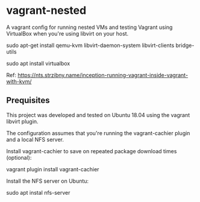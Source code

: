 # vagrant-nested

A vagrant config for running nested VMs and testing Vagrant using
VirtualBox when you're using libvirt on your host.

sudo apt-get install qemu-kvm libvirt-daemon-system libvirt-clients bridge-utils


sudo apt install virtualbox

Ref: https://nts.strzibny.name/inception-running-vagrant-inside-vagrant-with-kvm/


## Prequisites

This project was developed and tested on Ubuntu 18.04 using the vagrant libvirt plugin.

The configuration assumes that you're running the vagrant-cachier plugin and a local NFS server.


Install vagrant-cachier to save on repeated package download times (optional):

  vagrant plugin install vagrant-cachier

Install the NFS server on Ubuntu:

  sudo apt instal nfs-server

